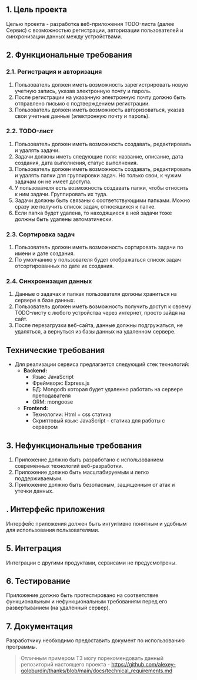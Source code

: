 ## **1. Цель проекта**

Целью проекта - разработка веб-приложения TODO-листа (далее Сервис) с возможностью регистрации, авторизации пользователей и синхронизации данных между устройствами.

## **2. Функциональные требования**

### **2.1. Регистрация и авторизация**

1. Пользователь должен иметь возможность зарегистрировать новую учетную запись, указав электронную почту и пароль.
2. После регистрации на указанную электронную почту должно быть отправлено письмо с подтверждением регистрации.
3. Пользователь должен иметь возможность авторизоваться, указав свои учетные данные (электронную почту и пароль).

### **2.2. TODO-лист**

1. Пользователь должен иметь возможность создавать, редактировать и удалять задачи.
2. Задачи должны иметь следующие поля: название, описание, дата создания, дата выполнения, статус выполнения.
3. Пользователь должен иметь возможность создавать, редактировать и удалять папки для группировки задач. Но только свои, к чужим задачам он не имеет доступа.
4. У пользователя есть возможность создавать папки, чтобы относить к ним задачи. Группировать их туда.
5. Задачи должны быть связаны с соответствующими папками. Можно сразу же получить список задач, относящихся к папке.
6. Если папка будет удалена, то находящиеся в ней задачи тоже должны быть удалены автоматически.

### **2.3. Сортировка задач**

1. Пользователь должен иметь возможность сортировать задачи по имени и дате создания.
2. По умолчанию у пользователя будет отображаться список задач отсортированных по дате их создания.

### **2.4. Синхронизация данных**

1. Данные о задачах и папках пользователя должны храниться на сервере в базе данных.
2. Пользователь должен иметь возможность получить доступ к своему TODO-листу с любого устройства через интернет, просто зайдя на сайт.
3. После перезагрузки веб-сайта, данные должны подгружаться, не удаляться, а вернуться из базы данных на удаленном сервере.

## **Технические требования**

- Для реализации сервиса предлагается следующий стек технологий:
    - **Backend:**
        - Язык: JavaScript
        - Фреймворк: Express.js
        - БД: Mongodb которая будет удаленно работать на сервере преподавателя
        - ORM: mongoose
    - **Frontend:**
        - Технологии: Html + css статика
        - Скриптовый язык: JavaScript - статика для работы с сервером

## **3. Нефункциональные требования**

1. Приложение должно быть разработано с использованием современных технологий веб-разработки.
2. Приложение должно быть масштабируемым и легко поддерживаемым.
3. Приложение должно быть безопасным, защищенным от атак и утечки данных.
## **. Интерфейс приложения**

Интерфейс приложения должен быть интуитивно понятным и удобным для использования пользователями.

## **5. Интеграция**

Интеграции с другими продуктами, сервисами не предусмотрены.

## **6. Тестирование**

Приложение должно быть протестировано на соответствие функциональным и нефункциональным требованиям перед его развертыванием (на удаленный сервер).

## **7. Документация**

Разработчику необходимо предоставить документ по использованию программы.

> Отличным примером ТЗ могу порекомендовать данный репозиторий настоящего проекта - https://github.com/alexey-goloburdin/thanks/blob/main/docs/technical_requirements.md
